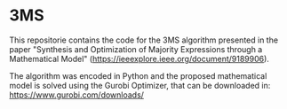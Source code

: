 # 3MS
This repositorie contains the code for the 3MS algorithm presented in the paper "Synthesis and Optimization of Majority Expressions through a Mathematical Model" (https://ieeexplore.ieee.org/document/9189906).

The algorithm was encoded in Python and the proposed mathematical model is solved using the Gurobi Optimizer, that can be downloaded in: https://www.gurobi.com/downloads/
